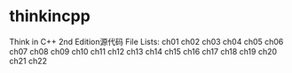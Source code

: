 thinkincpp
==========

Think in C++ 2nd Edition源代码
File Lists:
ch01
ch02
ch03
ch04
ch05
ch06
ch07
ch08
ch09
ch10
ch11
ch12
ch13
ch14
ch15
ch16
ch17
ch18
ch19
ch20
ch21
ch22
